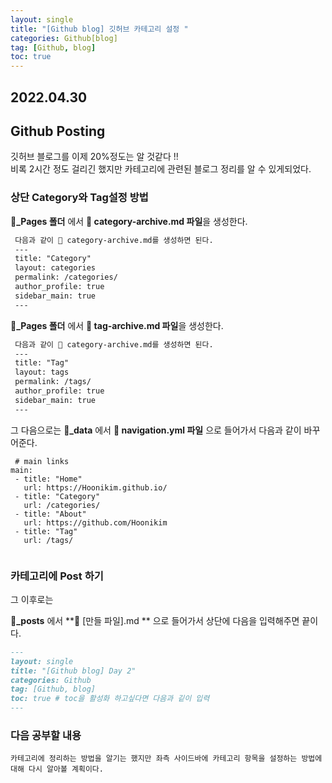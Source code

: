 ```yaml
---
layout: single
title: "[Github blog] 깃허브 카테고리 설정 "
categories: Github[blog]
tag: [Github, blog]
toc: true
---
```

## 2022.04.30


##  Github Posting

깃허브 블로그를 이제 20%정도는 알 것같다 !!     <br>
비록 2시간 정도 걸리긴 했지만 카테고리에 관련된 블로그 정리를 알 수 있게되었다. 



### 상단 Category와 Tag설정 방법  

 **📂_Pages 폴더** 에서 **📜 category-archive.md 파일**을 생성한다. 
 ```md
  다음과 같이 📜 category-archive.md를 생성하면 된다.
  ---
  title: "Category"
  layout: categories
  permalink: /categories/
  author_profile: true
  sidebar_main: true
  ---
 ```
  **📂_Pages 폴더** 에서 **📜 tag-archive.md 파일**을 생성한다. 
 ```md
  다음과 같이 📜 category-archive.md를 생성하면 된다.
  ---
  title: "Tag"
  layout: tags
  permalink: /tags/
  author_profile: true
  sidebar_main: true
  ---
 ```

 그 다음으로는 
 **📂_data** 에서 **📜 navigation.yml 파일** 으로 들어가서 다음과 같이 바꾸어준다.
 ```
  # main links
main:
  - title: "Home"
    url: https://Hoonikim.github.io/
  - title: "Category"
    url: /categories/
  - title: "About"
    url: https://github.com/Hoonikim
  - title: "Tag"
    url: /tags/
  
 ```

###  카테고리에 Post 하기 

그 이후로는 

 **📂_posts** 에서 **📜 [만들 파일].md ** 으로 들어가서 상단에 다음을 입력해주면 끝이다.

  ```md
  ---
  layout: single
  title: "[Github blog] Day 2"
  categories: Github
  tag: [Github, blog]
  toc: true # toc을 활성화 하고싶다면 다음과 깉이 입력
  ---
  ```

### 다음 공부할 내용 

  ```
  카테고리에 정리하는 방법을 알기는 했지만 좌측 사이드바에 카테고리 항목을 설정하는 방법에대해 다시 알아볼 계획이다. 
  ```
